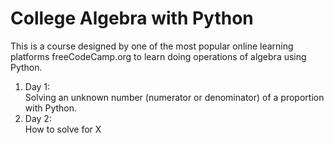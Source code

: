 # College Algebra with Python
This is a course designed by one of the most popular online learning platforms freeCodeCamp.org to learn doing operations of algebra using Python.

1. Day 1:  
Solving an unknown number (numerator or denominator) of a proportion with Python.  
2. Day 2:  
How to solve for X
